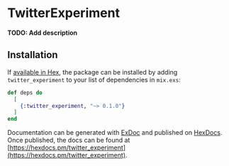 # TwitterExperiment

**TODO: Add description**

## Installation

If [available in Hex](https://hex.pm/docs/publish), the package can be installed
by adding `twitter_experiment` to your list of dependencies in `mix.exs`:

```elixir
def deps do
  [
    {:twitter_experiment, "~> 0.1.0"}
  ]
end
```

Documentation can be generated with [ExDoc](https://github.com/elixir-lang/ex_doc)
and published on [HexDocs](https://hexdocs.pm). Once published, the docs can
be found at [https://hexdocs.pm/twitter_experiment](https://hexdocs.pm/twitter_experiment).

